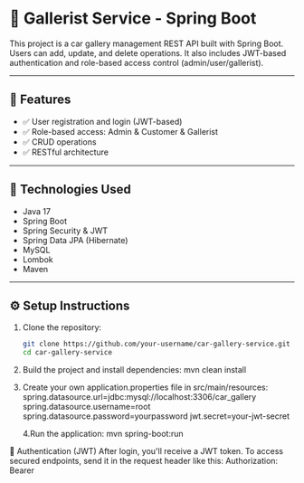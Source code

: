 # 🚗 Gallerist Service - Spring Boot

This project is a car gallery management REST API built with Spring Boot. Users can add, update, and delete operations. It also includes JWT-based authentication and role-based access control (admin/user/gallerist).

---

## 📌 Features

- ✅ User registration and login (JWT-based)
- ✅ Role-based access: Admin & Customer & Gallerist
- ✅ CRUD operations
- ✅ RESTful architecture

---

## 🧰 Technologies Used

- Java 17
- Spring Boot
- Spring Security & JWT
- Spring Data JPA (Hibernate)
- MySQL
- Lombok
- Maven

---

## ⚙️ Setup Instructions

1. Clone the repository:
   ```bash
   git clone https://github.com/your-username/car-gallery-service.git
   cd car-gallery-service

2. Build the project and install dependencies:
  mvn clean install

3. Create your own application.properties file in src/main/resources:
  spring.datasource.url=jdbc:mysql://localhost:3306/car_gallery
  spring.datasource.username=root
  spring.datasource.password=yourpassword
  jwt.secret=your-jwt-secret

   4.Run the application:
  mvn spring-boot:run
  


🔐 Authentication (JWT)
After login, you'll receive a JWT token. To access secured endpoints, send it in the request header like this:
Authorization: Bearer <your-token>





